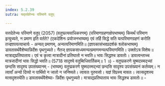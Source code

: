 ```yaml
---
index: 5.2.39
sutra: यद्तदेतेभ्यः परिमाणे वतुप्

---
```

यत्तदेतेभ्यः परिमाणे वतुप् (2057) (वतुप्प्रत्ययाधिकरणम्) (परिमाणग्रहणाक्षेपभाष्यम्) किमर्थं परिमाण इत्युच्यते, न प्रमाण इति वर्तते? (एकदेशिनः प्रयोजनभाष्यम्) एवं तर्हि सिद्धे सति यत्परिमाणग्रहणं करोति तज्ज्ञापयत्याचार्यः - अन्यत् प्रमाणम्, अन्यत्परिमाणमिति॥ (ज्ञापकासंभवप्रदर्शकं श्लोकभाष्यम्) डावतावर्थवैशेष्यान्निर्देशः पृथगुच्यते। नैतज् ज्ञापकसाध्यमन्यत्प्रमाणमन्यत्परिमाणमिति। उक्तोऽत्र विशेषः॥ मात्राद्यप्रतिघाताय। एवं च कृत्वा मात्रादीनां प्रतिघातो न भवति॥ भावः सिद्धश्च डावतोः। डावत्वन्ताच्च मात्रजादीनां भावः सिद्धो भवति॥ (5718 सादृश्ये वतुब्विधिवार्तिकम्॥ 1 ॥) - वतुप्प्रकरणे युष्मदस्मद्भ्यां छन्दसि सादृश्य उपसंख्यानम् - (भाष्यम्) वतुप्प्रकरणे युष्मदस्मद्भ्यां छन्दसि सादृश्य उपसंख्यानं कर्तव्यम्। न त्वावाँ अन्यो दिव्यो न पार्थिवो न जातो न जनिष्यते। त्वावतः पुरुवसो। यज्ञं विप्रस्य मावतः। त्वत्सदृशस्य मत्सदृशस्येति॥ डावतावर्थवैशेष्या- न्निर्देशः पृथगुच्यते। मात्राद्यप्रतिघाताय भावः सिद्धश्च डावतोः॥ -